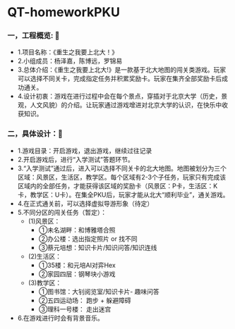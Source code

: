 # QT-homeworkPKU
### 一，工程概览: :crystal_ball: <br/> 
* 1.项目名称：《重生之我要上北大！》<br/>
* 2.小组成员：杨泽嘉，陈博远，罗锦易<br/>
* 3.总体介绍：《重生之我要上北大!》是一款基于北大地图的闯关类游戏。玩家可以选择不同关卡，完成指定任务并积累奖励卡。玩家在集齐全部奖励卡后成功通关。<br/>
* 4.设计初衷：游戏在进行过程中会在每个景点，穿插对于北京大学（历史，景观，人文风貌）的介绍。让玩家通过游戏增进对北京大学的认识，在快乐中收获知识。<br/>
### 二，具体设计：:space_invader: <br/>
* 1.游戏目录：开启游戏，退出游戏，继续过往记录 <br/>
* 2.开启游戏后，进行“入学测试”答题环节。<br/>
* 3.“入学测试”通过后，进入可以选择不同关卡的北大地图。地图被划分为三个区域：风景区，生活区，教学区。每个区域有2-3个子任务，玩家只有完成该区域内的全部任务，才能获得该区域的奖励卡（风景区：P卡，生活区：K卡，教学区：U卡）。在集全PKU后，玩家才能从北大“顺利毕业”，通关游戏。<br/>
* 4.在正式通关前，可以选择虚拟导游形象（待定）<br/>
* 5.不同分区的闯关任务（暂定）：<br/>
    * (1)风景区：<br/>
        * ①未名湖畔：和博雅塔合照<br/>
        * ②办公楼：选出指定照片 or 找不同<br/>
        * ③蔡元培想：知识卡片/知识问答/知识连线<br/>
    * (2)生活区：<br/>
        * ①35楼：和元培AI对弈Hex<br/>  
        * ②家园四层：钢琴块小游戏<br/>
    * (3)教学区：<br/>
        * ①图书馆：大钊阅览室/知识卡片- 趣味问答<br/>
        * ②五四运动场： 跑步 + 躲避障碍<br/>
        * ③理科一号楼： 走出迷宫<br/>
* 6.在游戏进行时会有背景音乐。<br/>
